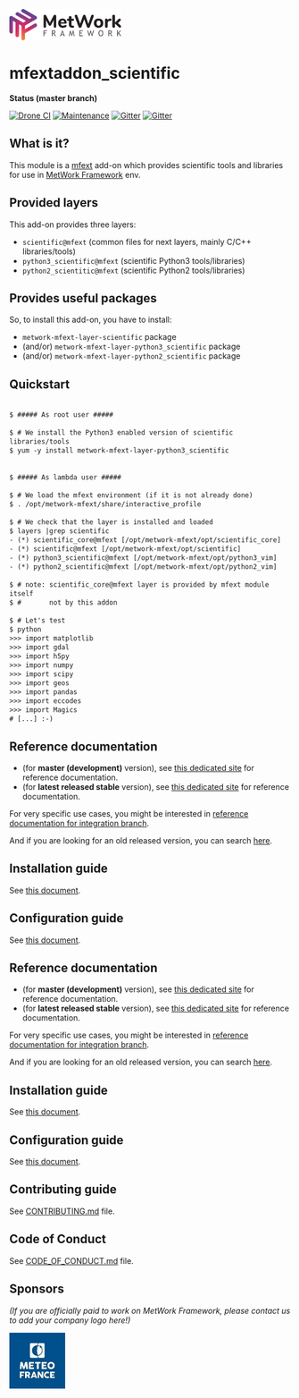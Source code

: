 [![logo](https://raw.githubusercontent.com/metwork-framework/resources/master/logos/metwork-white-logo-small.png)](http://www.metwork-framework.org)
# mfextaddon_scientific

[//]: # (automatically generated from https://github.com/metwork-framework/resources/blob/master/cookiecutter/_%7B%7Bcookiecutter.repo%7D%7D/README.md)

**Status (master branch)**



[![Drone CI](http://metwork-framework.org:8000/api/badges/metwork-framework/mfextaddon_scientific/status.svg)](http://metwork-framework.org:8000/metwork-framework/mfextaddon_scientific)
[![Maintenance](https://github.com/metwork-framework/resources/blob/master/badges/maintained.svg)]()
[![Gitter](https://github.com/metwork-framework/resources/blob/master/badges/community-en.svg)](https://gitter.im/metwork-framework/community-en?utm_source=badge&utm_medium=badge&utm_campaign=pr-badge)
[![Gitter](https://github.com/metwork-framework/resources/blob/master/badges/community-fr.svg)](https://gitter.im/metwork-framework/community-fr?utm_source=badge&utm_medium=badge&utm_campaign=pr-badge)


[//]: # (TABLE_OF_CONTENTS_PLACEHOLDER)

## What is it?

This module is a [mfext](https://github.com/metwork-framework/mfext) add-on which
provides scientific tools and libraries for use in [MetWork Framework](http://metwork-framework.org) env.

## Provided layers

This add-on provides three layers:

- `scientific@mfext` (common files for next layers, mainly C/C++ libraries/tools)
- `python3_scientific@mfext` (scientific Python3 tools/libraries)
- `python2_scientitic@mfext` (scientific Python2 tools/libraries)

## Provides useful packages

So, to install this add-on, you have to install:

- `metwork-mfext-layer-scientific` package
- (and/or) `metwork-mfext-layer-python3_scientific` package
- (and/or) `metwork-mfext-layer-python2_scientific` package

## Quickstart

```console

$ ##### As root user #####

$ # We install the Python3 enabled version of scientific libraries/tools
$ yum -y install metwork-mfext-layer-python3_scientific


$ ##### As lambda user #####

$ # We load the mfext environment (if it is not already done)
$ . /opt/metwork-mfext/share/interactive_profile

$ # We check that the layer is installed and loaded
$ layers |grep scientific
- (*) scientific_core@mfext [/opt/metwork-mfext/opt/scientific_core]
- (*) scientific@mfext [/opt/metwork-mfext/opt/scientific]
- (*) python3_scientific@mfext [/opt/metwork-mfext/opt/python3_vim]
- (*) python2_scientific@mfext [/opt/metwork-mfext/opt/python2_vim]

$ # note: scientific_core@mfext layer is provided by mfext module itself
$ #       not by this addon

$ # Let's test
$ python
>>> import matplotlib
>>> import gdal
>>> import h5py
>>> import numpy
>>> import scipy
>>> import geos
>>> import pandas
>>> import eccodes
>>> import Magics
# [...] :-)
```









## Reference documentation

- (for **master (development)** version), see [this dedicated site](http://metwork-framework.org/pub/metwork/continuous_integration/docs/master/mfextaddon_scientific/) for reference documentation.
- (for **latest released stable** version), see [this dedicated site](http://metwork-framework.org/pub/metwork/releases/docs/stable/mfextaddon_scientific/) for reference documentation.

For very specific use cases, you might be interested in
[reference documentation for integration branch](http://metwork-framework.org/pub/metwork/continuous_integration/docs/integration/mfextaddon_scientific/).

And if you are looking for an old released version, you can search [here](http://metwork-framework.org/pub/metwork/releases/docs/).



## Installation guide

See [this document](.metwork-framework/install_a_metwork_package.md).


## Configuration guide

See [this document](.metwork-framework/configure_a_metwork_package.md).




## Reference documentation

- (for **master (development)** version), see [this dedicated site](http://metwork-framework.org/pub/metwork/continuous_integration/docs/master/mfextaddon_scientific/) for reference documentation.
- (for **latest released stable** version), see [this dedicated site](http://metwork-framework.org/pub/metwork/releases/docs/stable/mfextaddon_scientific/) for reference documentation.

For very specific use cases, you might be interested in
[reference documentation for integration branch](http://metwork-framework.org/pub/metwork/continuous_integration/docs/integration/mfextaddon_scientific/).

And if you are looking for an old released version, you can search [here](http://metwork-framework.org/pub/metwork/releases/docs/).



## Installation guide

See [this document](.metwork-framework/install_a_metwork_package.md).


## Configuration guide

See [this document](.metwork-framework/configure_a_metwork_package.md).



## Contributing guide

See [CONTRIBUTING.md](CONTRIBUTING.md) file.



## Code of Conduct

See [CODE_OF_CONDUCT.md](CODE_OF_CONDUCT.md) file.



## Sponsors

*(If you are officially paid to work on MetWork Framework, please contact us to add your company logo here!)*

[![logo](https://raw.githubusercontent.com/metwork-framework/resources/master/sponsors/meteofrance-small.jpeg)](http://www.meteofrance.com)
